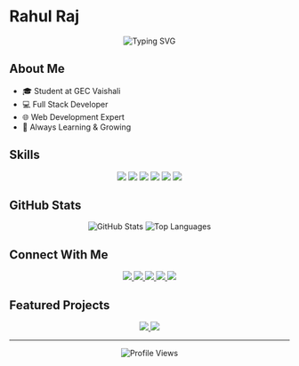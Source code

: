 # Rahul Raj

<div align="center">
  <img src="https://readme-typing-svg.herokuapp.com?font=Fira+Code&weight=600&size=25&pause=1000&color=2D3436&center=true&vCenter=true&width=435&lines=Full+Stack+Developer;Problem+Solver;Tech+Enthusiast" alt="Typing SVG" />
</div>

## About Me
- 🎓 Student at GEC Vaishali
- 💻 Full Stack Developer
- 🌐 Web Development Expert
- 🚀 Always Learning & Growing

## Skills
<div align="center">
  <img src="https://img.shields.io/badge/HTML5-E34F26?style=flat&logo=html5&logoColor=white" />
  <img src="https://img.shields.io/badge/CSS3-1572B6?style=flat&logo=css3&logoColor=white" />
  <img src="https://img.shields.io/badge/JavaScript-F7DF1E?style=flat&logo=javascript&logoColor=black" />
  <img src="https://img.shields.io/badge/Python-3776AB?style=flat&logo=python&logoColor=white" />
  <img src="https://img.shields.io/badge/React-61DAFB?style=flat&logo=react&logoColor=black" />
  <img src="https://img.shields.io/badge/Node.js-339933?style=flat&logo=nodedotjs&logoColor=white" />
</div>

## GitHub Stats
<div align="center">
  <img src="https://github-readme-stats.vercel.app/api?username=rahulophile&show_icons=true&theme=default&hide_border=true" alt="GitHub Stats" />
  <img src="https://github-readme-stats.vercel.app/api/top-langs/?username=rahulophile&layout=compact&theme=default&hide_border=true" alt="Top Languages" />
</div>

## Connect With Me
<div align="center">
  <a href="https://linkedin.com/in/rahulophile">
    <img src="https://img.shields.io/badge/LinkedIn-0077B5?style=flat&logo=linkedin&logoColor=white" />
  </a>
  <a href="https://twitter.com/rahulophile">
    <img src="https://img.shields.io/badge/Twitter-1DA1F2?style=flat&logo=twitter&logoColor=white" />
  </a>
  <a href="https://github.com/rahulophile">
    <img src="https://img.shields.io/badge/GitHub-100000?style=flat&logo=github&logoColor=white" />
  </a>
  <a href="https://rahulophile.github.io/portfolio/">
    <img src="https://img.shields.io/badge/Portfolio-000000?style=flat&logo=About.me&logoColor=white" />
  </a>
  <a href="https://instagram.com/rahoolsahani">
    <img src="https://img.shields.io/badge/Instagram-E4405F?style=flat&logo=instagram&logoColor=white" />
  </a>
</div>

## Featured Projects
<div align="center">
  <a href="https://github.com/rahulophile/PYTHON-PRACTICE-NOOB-MODE">
    <img src="https://github-readme-stats.vercel.app/api/pin/?username=rahulophile&repo=PYTHON-PRACTICE-NOOB-MODE&theme=default&hide_border=true" />
  </a>
  <a href="https://github.com/rahulophile/portfolio">
    <img src="https://github-readme-stats.vercel.app/api/pin/?username=rahulophile&repo=portfolio&theme=default&hide_border=true" />
  </a>
</div>

---
<div align="center">
  <img src="https://komarev.com/ghpvc/?username=rahulophile&color=2D3436&style=flat&label=PROFILE+VIEWS" alt="Profile Views" />
</div>

